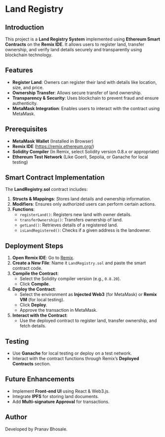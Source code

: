 # Land Registry

## Introduction
This project is a **Land Registry System** implemented using **Ethereum Smart Contracts** on the **Remix IDE**. It allows users to register land, transfer ownership, and verify land details securely and transparently using blockchain technology.

## Features
- **Register Land**: Owners can register their land with details like location, size, and price.
- **Ownership Transfer**: Allows secure transfer of land ownership.
- **Transparency & Security**: Uses blockchain to prevent fraud and ensure authenticity.
- **MetaMask Integration**: Enables users to interact with the contract using MetaMask.

## Prerequisites
- **MetaMask Wallet** (Installed in Browser)
- **Remix IDE** (https://remix.ethereum.org/)
- **Solidity Compiler** (In Remix, select Solidity version 0.8.x or appropriate)
- **Ethereum Test Network** (Like Goerli, Sepolia, or Ganache for local testing)

## Smart Contract Implementation
The **LandRegistry.sol** contract includes:
1. **Structs & Mappings**: Stores land details and ownership information.
2. **Modifiers**: Ensures only authorized users can perform certain actions.
3. **Functions**:
   - `registerLand()`: Registers new land with owner details.
   - `transferOwnership()`: Transfers ownership of land.
   - `getLand()`: Retrieves details of a registered land.
   - `isLandRegistered()`: Checks if a given address is the landowner.

## Deployment Steps
1. **Open Remix IDE**: Go to [Remix](https://remix.ethereum.org/).
2. **Create a New File**: Name it `LandRegistry.sol` and paste the smart contract code.
3. **Compile the Contract**:
   - Select the Solidity compiler version (e.g., `0.8.20`).
   - Click **Compile**.
4. **Deploy the Contract**:
   - Select the environment as **Injected Web3** (for MetaMask) or **Remix VM** (for local testing).
   - Click **Deploy**.
   - Approve the transaction in MetaMask.
5. **Interact with the Contract**:
   - Use the deployed contract to register land, transfer ownership, and fetch details.

## Testing
- Use **Ganache** for local testing or deploy on a test network.
- Interact with the contract functions through Remix’s **Deployed Contracts** section.

## Future Enhancements
- Implement **Front-end UI** using React & Web3.js.
- Integrate **IPFS** for storing land documents.
- Add **Multi-signature Approval** for transactions.

## Author
Developed by Pranav Bhosale.

